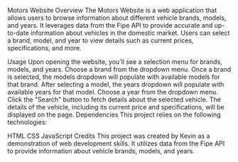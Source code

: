 

Motors Website
Overview
The Motors Website is a web application that allows users to browse information about different vehicle brands, models, and years. It leverages data from the Fipe API to provide accurate and up-to-date information about vehicles in the domestic market. Users can select a brand, model, and year to view details such as current prices, specifications, and more.


Usage
Upon opening the website, you'll see a selection menu for brands, models, and years.
Choose a brand from the dropdown menu.
Once a brand is selected, the models dropdown will populate with available models for that brand.
After selecting a model, the years dropdown will populate with available years for that model.
Choose a year from the dropdown menu.
Click the "Search" button to fetch details about the selected vehicle.
The details of the vehicle, including its current price and specifications, will be displayed on the page.
Dependencies
This project relies on the following technologies:

HTML
CSS
JavaScript
Credits
This project was created by Kevin as a demonstration of web development skills. It utilizes data from the Fipe API to provide information about vehicle brands, models, and years.

